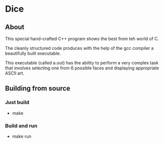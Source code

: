 # Dice

## About

This special hand-crafted C++ program shows the best from teh world of C.

The cleanly structured code produces with the help of the gcc compiler a beautifully built executable.

This executable (called a.out) has the ability to perform a very complex task that involves selecting one from 6 possible faces and displaying appropriate ASCII art.

## Building from source

### Just build

- make

### Build and run

- make run

